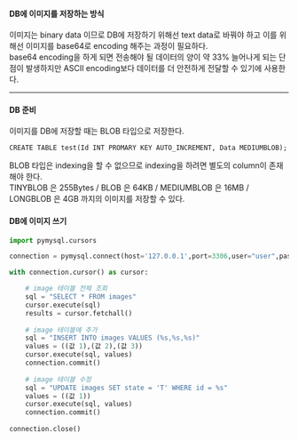 #### DB에 이미지를 저장하는 방식      

이미지는 binary data 이므로 DB에 저장하기 위해선 text data로 바꿔야 하고 이를 위해선 이미지를 base64로 encoding 해주는 과정이 필요하다.    
base64 encoding을 하게 되면 전송해야 될 데이터의 양이 약 33% 늘어나게 되는 단점이 발생하지만 ASCII encoding보다 데이터를 더 안전하게 전달할 수 있기에 사용한다.    

***        

#### DB 준비

이미지를 DB에 저장할 때는 BLOB 타입으로 저장한다.    

```MySQL
CREATE TABLE test(Id INT PROMARY KEY AUTO_INCREMENT, Data MEDIUMBLOB);
```

BLOB 타입은 indexing을 할 수 없으므로 indexing을 하려면 별도의 column이 존재해야 한다.    
TINYBLOB 은 255Bytes / BLOB 은 64KB / MEDIUMBLOB 은 16MB / LONGBLOB 은 4GB 까지의 이미지를 저장할 수 있다. 

#### DB에 이미지 쓰기       

```python
import pymysql.cursors

connection = pymysql.connect(host='127.0.0.1',port=3306,user="user",password="pwd",db="Image", cursorclass=pymysql.cursors.DictCursor)

with connection.cursor() as cursor:

	# image 테이블 전체 조회
	sql = "SELECT * FROM images"
	cursor.execute(sql)
	results = cursor.fetchall()
    
	# image 테이블에 추가
	sql = "INSERT INTO images VALUES (%s,%s,%s)"
	values = ((값 1),(값 2),(값 3))
	cursor.execute(sql, values)
	connection.commit()
    
	# image 테이블 수정
	sql = "UPDATE images SET state = 'T' WHERE id = %s"
	values = ((값 1))
	cursor.execute(sql, values)
	connection.commit()
    
connection.close()
```
